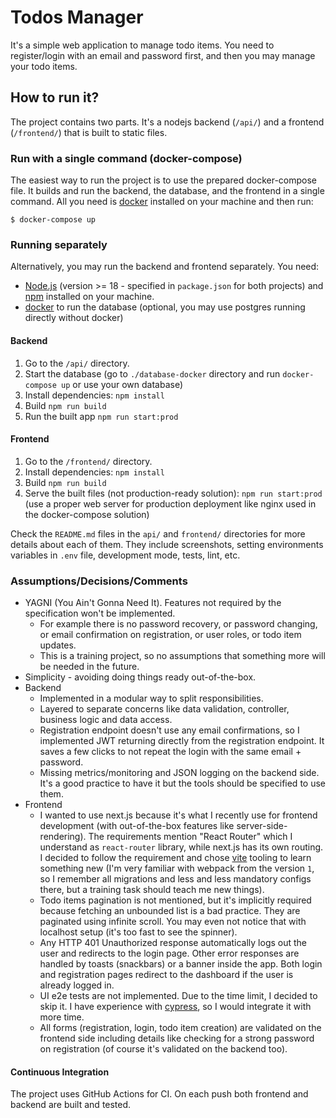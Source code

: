 # Todos Manager

It's a simple web application to manage todo items.
You need to register/login with an email and password first, and then you may manage your todo items.

## How to run it?
The project contains two parts. It's a nodejs backend (`/api/`) and a frontend (`/frontend/`) that is built to static files.

### Run with a single command (docker-compose)
The easiest way to run the project is to use the prepared docker-compose file.
It builds and run the backend, the database, and the frontend in a single command.
All you need is [docker](https://docs.docker.com/) installed on your machine and then run:
```
$ docker-compose up
```

### Running separately
Alternatively, you may run the backend and frontend separately.
You need:
- [Node.js](https://nodejs.org/) (version >= 18 - specified in `package.json` for both projects) and [npm](https://www.npmjs.com/) installed on your machine.
- [docker](https://docs.docker.com/) to run the database (optional, you may use postgres running directly without docker)

#### Backend
1. Go to the `/api/` directory.
2. Start the database (go to `./database-docker` directory and run `docker-compose up` or use your own database)
3. Install dependencies: `npm install`
4. Build `npm run build`
5. Run the built app `npm run start:prod`


#### Frontend
1. Go to the `/frontend/` directory.
2. Install dependencies: `npm install`
3. Build `npm run build`
4. Serve the built files (not production-ready solution): `npm run start:prod` (use a proper web server for production deployment like nginx used in the docker-compose solution)

Check the `README.md` files in the `api/` and `frontend/` directories for more details about each of them.
They include screenshots, setting environments variables in `.env` file, development mode, tests, lint, etc.

### Assumptions/Decisions/Comments

- YAGNI (You Ain't Gonna Need It). Features not required by the specification won't be implemented.
  - For example there is no password recovery, or password changing, or email confirmation on registration, or user roles, or todo item updates.
  - This is a training project, so no assumptions that something more will be needed in the future.
- Simplicity - avoiding doing things ready out-of-the-box.
- Backend
  - Implemented in a modular way to split responsibilities.
  - Layered to separate concerns like data validation, controller, business logic and data access.
  - Registration endpoint doesn't use any email confirmations, so I implemented JWT returning directly from the registration endpoint. It saves a few clicks to not repeat the login with the same email + password.
  - Missing metrics/monitoring and JSON logging on the backend side. It's a good practice to have it but the tools should be specified to use them.
- Frontend
  - I wanted to use next.js because it's what I recently use for frontend development (with out-of-the-box features like server-side-rendering). The requirements mention "React Router" which I understand as `react-router` library, while next.js has its own routing. I decided to follow the requirement and chose [vite](https://vitejs.dev/) tooling to learn something new (I'm very familiar with webpack from the version `1`, so I remember all migrations and less and less mandatory configs there, but a training task should teach me new things).
  - Todo items pagination is not mentioned, but it's implicitly required because fetching an unbounded list is a bad practice. They are paginated using infinite scroll. You may even not notice that with localhost setup (it's too fast to see the spinner).
  - Any HTTP 401 Unauthorized response automatically logs out the user and redirects to the login page. Other error responses are handled by toasts (snackbars) or a banner inside the app. Both login and registration pages redirect to the dashboard if the user is already logged in.
  - UI e2e tests are not implemented. Due to the time limit, I decided to skip it. I have experience with [cypress](https://www.cypress.io/), so I would integrate it with more time.
  - All forms (registration, login, todo item creation) are validated on the frontend side including details like checking for a strong password on registration (of course it's validated on the backend too).


#### Continuous Integration
The project uses GitHub Actions for CI. On each push both frontend and backend are built and tested.
